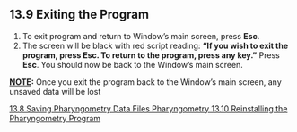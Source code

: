 ## 13.9 Exiting the Program

1. To exit program and return to Window’s main screen, press **Esc**.
2. The screen will be black with red script reading: **“If you wish to exit the program, press Esc. To return to the program, press any key.”** Press **Esc**. You should now be back to the Window’s main screen.

**<u>NOTE</u>:** Once you exit the program back to the Window’s main screen, any unsaved data will be lost


<div class="center">
<div class="btn-group">
  <a href=":pages_path:/manuals/pharyngometry/13-08-saving-pharyn-data.md" class="btn btn-default">
    <span class="glyphicon glyphicon-chevron-left"></span>
    13.8 Saving Pharyngometry Data Files
  </a>

  <a href=":pages_path:/manuals/pharyngometry" class="btn btn-default">
    <span class="glyphicon glyphicon-chevron-up"></span>
    Pharyngometry
  </a>

  <a href=":pages_path:/manuals/pharyngometry/13-10-reinstalling-pharyn-program.md" class="btn btn-success">
    13.10 Reinstalling the Pharyngometry Program
    <span class="glyphicon glyphicon-chevron-right"></span>
  </a>
</div>
</div>
